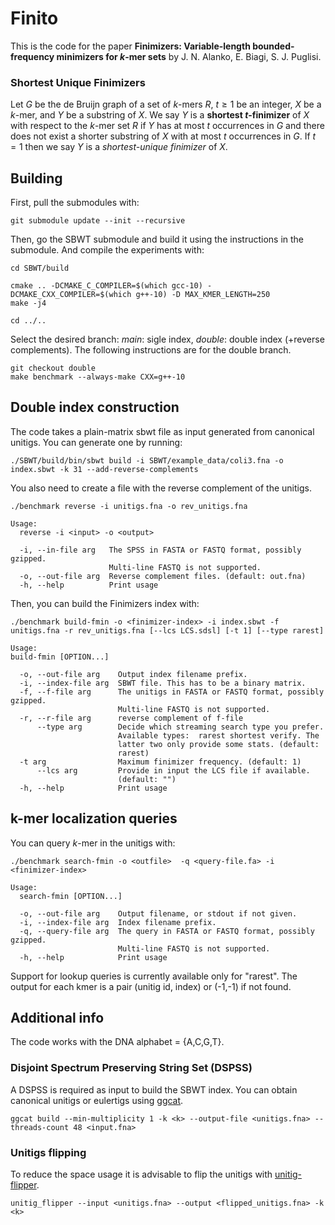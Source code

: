 # Finito
This is the code for the paper **Finimizers: Variable-length bounded-frequency minimizers for $k$-mer sets** by J. N. Alanko, E. Biagi,  S. J. Puglisi. 

### Shortest Unique Finimizers
Let $G$ be the de Bruijn graph of a set of $k$-mers $R$, $t \geq 1$ be an integer, $X$ be a $k$-mer, and $Y$ be a substring of $X$. We say $Y$ is a **shortest $t$-finimizer** of $X$ with respect to the $k$-mer set $R$ if $Y$ has at most $t$ occurrences in $G$ and there does not exist a shorter substring of $X$ with at most $t$ occurrences in $G$. If $t = 1$ then we say $Y$ is a _shortest-unique finimizer_ of $X$.


## Building
First, pull the submodules with:
```
git submodule update --init --recursive
```
Then, go the SBWT submodule and build it using the instructions in the submodule. And compile the experiments with:
```
cd SBWT/build

cmake .. -DCMAKE_C_COMPILER=$(which gcc-10) -DCMAKE_CXX_COMPILER=$(which g++-10) -D MAX_KMER_LENGTH=250
make -j4

cd ../..
```
Select the desired branch: *main*: sigle index, *double*: double index (+reverse complements).
The following instructions are for the double branch.
```
git checkout double
make benchmark --always-make CXX=g++-10
```
## Double index construction

The code takes a plain-matrix sbwt file as input generated from canonical unitigs. You can generate one by running:

```
./SBWT/build/bin/sbwt build -i SBWT/example_data/coli3.fna -o index.sbwt -k 31 --add-reverse-complements
```

You also need to create a file with the reverse complement of the unitigs.

```
./benchmark reverse -i unitigs.fna -o rev_unitigs.fna
```

```
Usage:
  reverse -i <input> -o <output>

  -i, --in-file arg   The SPSS in FASTA or FASTQ format, possibly gzipped. 
                      Multi-line FASTQ is not supported.
  -o, --out-file arg  Reverse complement files. (default: out.fna)
  -h, --help          Print usage
```

Then, you can build the Finimizers index with:

```
./benchmark build-fmin -o <finimizer-index> -i index.sbwt -f unitigs.fna -r rev_unitigs.fna [--lcs LCS.sdsl] [-t 1] [--type rarest] 
```
```
Usage:
build-fmin [OPTION...]

  -o, --out-file arg    Output index filename prefix.
  -i, --index-file arg  SBWT file. This has to be a binary matrix.
  -f, --f-file arg      The unitigs in FASTA or FASTQ format, possibly gzipped.
                        Multi-line FASTQ is not supported.
  -r, --r-file arg      reverse complement of f-file
      --type arg        Decide which streaming search type you prefer. 
                        Available types:  rarest shortest verify. The 
                        latter two only provide some stats. (default: 
                        rarest)
  -t arg                Maximum finimizer frequency. (default: 1)
      --lcs arg         Provide in input the LCS file if available. 
                        (default: "")
  -h, --help            Print usage
```

## k-mer localization queries

You can query $k$-mer in the unitigs with:
```
./benchmark search-fmin -o <outfile>  -q <query-file.fa> -i <finimizer-index>
```
```
Usage:
  search-fmin [OPTION...]

  -o, --out-file arg    Output filename, or stdout if not given.
  -i, --index-file arg  Index filename prefix.
  -q, --query-file arg  The query in FASTA or FASTQ format, possibly gzipped.
                        Multi-line FASTQ is not supported. 
  -h, --help            Print usage
```
Support for lookup queries is currently available only for "rarest".
The output for each kmer is a pair (unitig id, index) or (-1,-1) if not found.

## Additional info
The code works with the DNA alphabet = {A,C,G,T}.

### Disjoint Spectrum Preserving String Set (DSPSS)
A DSPSS is required as input to build the SBWT index. You can obtain canonical unitigs or eulertigs using [ggcat](https://github.com/algbio/ggcat).

```
ggcat build --min-multiplicity 1 -k <k> --output-file <unitigs.fna> --threads-count 48 <input.fna>
```

### Unitigs flipping
To reduce the space usage it is advisable to flip the unitigs with [unitig-flipper](https://github.com/jnalanko/unitig_flipper).

```
unitig_flipper --input <unitigs.fna> --output <flipped_unitigs.fna> -k <k>

```
